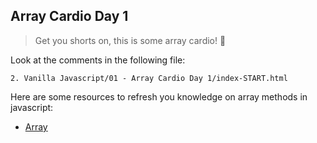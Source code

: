 ## Array Cardio Day 1

> Get you shorts on, this is some array cardio! 🏃

Look at the comments in the following file:

```
2. Vanilla Javascript/01 - Array Cardio Day 1/index-START.html
```

Here are some resources to refresh you knowledge on array methods in javascript:

- [Array](https://developer.mozilla.org/en-US/docs/Web/JavaScript/Reference/Global_Objects/Array)
